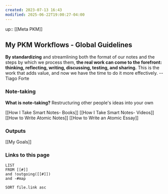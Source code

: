 ```yaml
---
created: 2023-07-13 16:43
modified: 2025-06-22T19:00:27-04:00
---
```

up::  [[Meta PKM]]

## My PKM Workflows - Global Guidelines

**By standardizing** and streamlining both the format of our notes and the steps by which we process them, **the real work can come to the forefront: thinking, reflecting, writing, discussing, testing, and sharing.** This is the work that adds value, and now we have the time to do it more effectively. --Tiago Forte
### Note-taking
**What is note-taking?**
	Restructuring other people's ideas into your own

[[How I Take Smart Notes- Books]]
[[How I Take Smart Notes- Videos]]
[[How to Write Atomic Notes]]
[[How to Write an Atomic Essay]]

### Outputs
[[My Goals]]


### Links to this page
```dataview
LIST
FROM [[#]]
and !outgoing([[#]])
and -#map

SORT file.link asc
```
